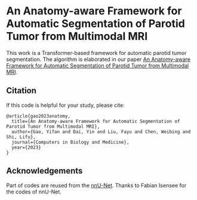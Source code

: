 # An Anatomy-aware Framework for Automatic Segmentation of Parotid Tumor from Multimodal MRI

This work is a Transformer-based framework for automatic parotid tumor segmentation. The algorithm is elaborated in our paper [An Anatomy-aware Framework for Automatic Segmentation of Parotid Tumor from Multimodal MRI](https://arxiv.org/abs/2210.01467).

## Citation
If this code is helpful for your study, please cite:

```
@article{gao2023anatomy,
  title={An Anatomy-aware Framework for Automatic Segmentation of Parotid Tumor from Multimodal MRI},
  author={Gao, Yifan and Dai, Yin and Liu, Fayu and Chen, Weibing and Shi, Lifu},
  journal={Computers in Biology and Medicine},
  year={2023}
}
```

## Acknowledgements
Part of codes are reused from the [nnU-Net](https://github.com/MIC-DKFZ/nnUNet). Thanks to Fabian Isensee for the codes of nnU-Net.
